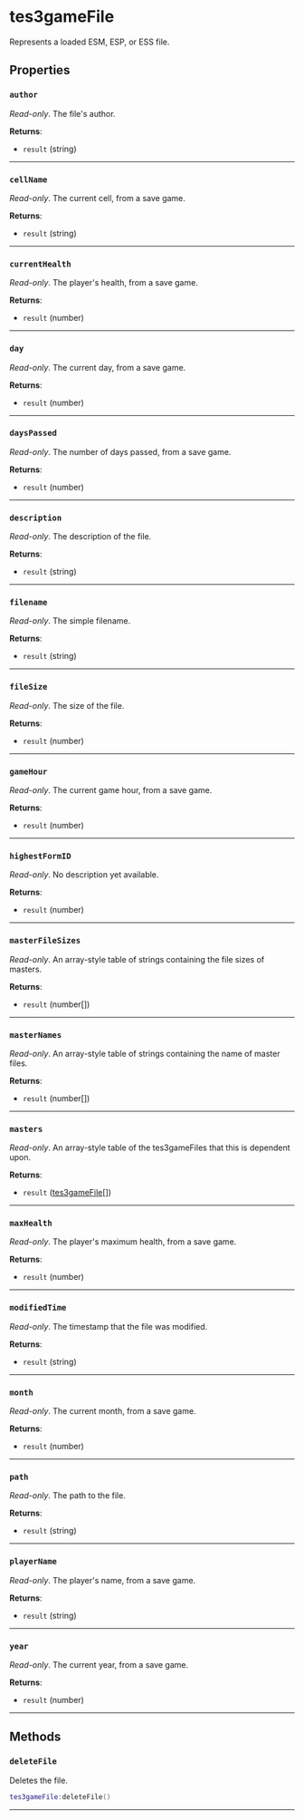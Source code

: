 # tes3gameFile

Represents a loaded ESM, ESP, or ESS file.

## Properties

### `author`

*Read-only*. The file's author.

**Returns**:

* `result` (string)

***

### `cellName`

*Read-only*. The current cell, from a save game.

**Returns**:

* `result` (string)

***

### `currentHealth`

*Read-only*. The player's health, from a save game.

**Returns**:

* `result` (number)

***

### `day`

*Read-only*. The current day, from a save game.

**Returns**:

* `result` (number)

***

### `daysPassed`

*Read-only*. The number of days passed, from a save game.

**Returns**:

* `result` (number)

***

### `description`

*Read-only*. The description of the file.

**Returns**:

* `result` (string)

***

### `filename`

*Read-only*. The simple filename.

**Returns**:

* `result` (string)

***

### `fileSize`

*Read-only*. The size of the file.

**Returns**:

* `result` (number)

***

### `gameHour`

*Read-only*. The current game hour, from a save game.

**Returns**:

* `result` (number)

***

### `highestFormID`

*Read-only*. No description yet available.

**Returns**:

* `result` (number)

***

### `masterFileSizes`

*Read-only*. An array-style table of strings containing the file sizes of masters.

**Returns**:

* `result` (number[])

***

### `masterNames`

*Read-only*. An array-style table of strings containing the name of master files.

**Returns**:

* `result` (number[])

***

### `masters`

*Read-only*. An array-style table of the tes3gameFiles that this is dependent upon.

**Returns**:

* `result` ([tes3gameFile](../../types/tes3gameFile)[])

***

### `maxHealth`

*Read-only*. The player's maximum health, from a save game.

**Returns**:

* `result` (number)

***

### `modifiedTime`

*Read-only*. The timestamp that the file was modified.

**Returns**:

* `result` (string)

***

### `month`

*Read-only*. The current month, from a save game.

**Returns**:

* `result` (number)

***

### `path`

*Read-only*. The path to the file.

**Returns**:

* `result` (string)

***

### `playerName`

*Read-only*. The player's name, from a save game.

**Returns**:

* `result` (string)

***

### `year`

*Read-only*. The current year, from a save game.

**Returns**:

* `result` (number)

***

## Methods

### `deleteFile`

Deletes the file.

```lua
tes3gameFile:deleteFile()
```

***

